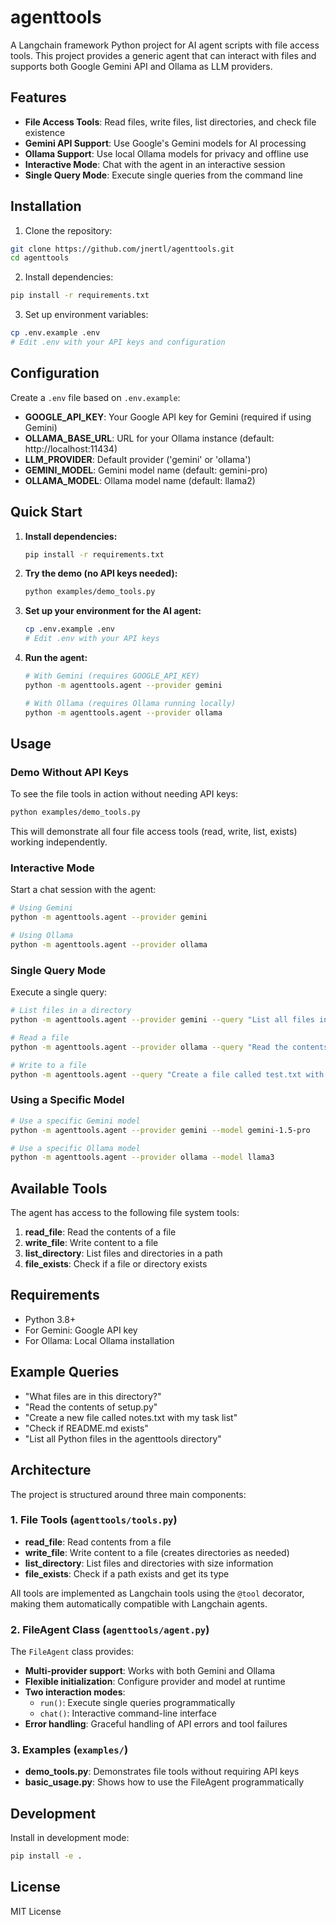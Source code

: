 # agenttools

A Langchain framework Python project for AI agent scripts with file access tools. This project provides a generic agent that can interact with files and supports both Google Gemini API and Ollama as LLM providers.

## Features

- **File Access Tools**: Read files, write files, list directories, and check file existence
- **Gemini API Support**: Use Google's Gemini models for AI processing
- **Ollama Support**: Use local Ollama models for privacy and offline use
- **Interactive Mode**: Chat with the agent in an interactive session
- **Single Query Mode**: Execute single queries from the command line

## Installation

1. Clone the repository:
```bash
git clone https://github.com/jnertl/agenttools.git
cd agenttools
```

2. Install dependencies:
```bash
pip install -r requirements.txt
```

3. Set up environment variables:
```bash
cp .env.example .env
# Edit .env with your API keys and configuration
```

## Configuration

Create a `.env` file based on `.env.example`:

- **GOOGLE_API_KEY**: Your Google API key for Gemini (required if using Gemini)
- **OLLAMA_BASE_URL**: URL for your Ollama instance (default: http://localhost:11434)
- **LLM_PROVIDER**: Default provider ('gemini' or 'ollama')
- **GEMINI_MODEL**: Gemini model name (default: gemini-pro)
- **OLLAMA_MODEL**: Ollama model name (default: llama2)

## Quick Start

1. **Install dependencies:**
   ```bash
   pip install -r requirements.txt
   ```

2. **Try the demo (no API keys needed):**
   ```bash
   python examples/demo_tools.py
   ```

3. **Set up your environment for the AI agent:**
   ```bash
   cp .env.example .env
   # Edit .env with your API keys
   ```

4. **Run the agent:**
   ```bash
   # With Gemini (requires GOOGLE_API_KEY)
   python -m agenttools.agent --provider gemini
   
   # With Ollama (requires Ollama running locally)
   python -m agenttools.agent --provider ollama
   ```

## Usage

### Demo Without API Keys

To see the file tools in action without needing API keys:

```bash
python examples/demo_tools.py
```

This will demonstrate all four file access tools (read, write, list, exists) working independently.

### Interactive Mode

Start a chat session with the agent:

```bash
# Using Gemini
python -m agenttools.agent --provider gemini

# Using Ollama
python -m agenttools.agent --provider ollama
```

### Single Query Mode

Execute a single query:

```bash
# List files in a directory
python -m agenttools.agent --provider gemini --query "List all files in the current directory"

# Read a file
python -m agenttools.agent --provider ollama --query "Read the contents of README.md"

# Write to a file
python -m agenttools.agent --query "Create a file called test.txt with the content 'Hello, World!'"
```

### Using a Specific Model

```bash
# Use a specific Gemini model
python -m agenttools.agent --provider gemini --model gemini-1.5-pro

# Use a specific Ollama model
python -m agenttools.agent --provider ollama --model llama3
```

## Available Tools

The agent has access to the following file system tools:

1. **read_file**: Read the contents of a file
2. **write_file**: Write content to a file
3. **list_directory**: List files and directories in a path
4. **file_exists**: Check if a file or directory exists

## Requirements

- Python 3.8+
- For Gemini: Google API key
- For Ollama: Local Ollama installation

## Example Queries

- "What files are in this directory?"
- "Read the contents of setup.py"
- "Create a new file called notes.txt with my task list"
- "Check if README.md exists"
- "List all Python files in the agenttools directory"

## Architecture

The project is structured around three main components:

### 1. File Tools (`agenttools/tools.py`)
- **read_file**: Read contents from a file
- **write_file**: Write content to a file (creates directories as needed)
- **list_directory**: List files and directories with size information
- **file_exists**: Check if a path exists and get its type

All tools are implemented as Langchain tools using the `@tool` decorator, making them automatically compatible with Langchain agents.

### 2. FileAgent Class (`agenttools/agent.py`)
The `FileAgent` class provides:
- **Multi-provider support**: Works with both Gemini and Ollama
- **Flexible initialization**: Configure provider and model at runtime
- **Two interaction modes**:
  - `run()`: Execute single queries programmatically
  - `chat()`: Interactive command-line interface
- **Error handling**: Graceful handling of API errors and tool failures

### 3. Examples (`examples/`)
- **demo_tools.py**: Demonstrates file tools without requiring API keys
- **basic_usage.py**: Shows how to use the FileAgent programmatically

## Development

Install in development mode:

```bash
pip install -e .
```

## License

MIT License